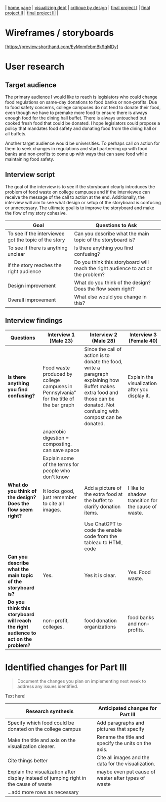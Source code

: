 | [home page](https://cmustudent.github.io/tswd-portfolio-templates/) | [visualizing debt](visualizing-government-debt) | [critique by design](critique-by-design) | [final project I](final-project-part-one) | [final project II](final-project-part-two) | [final project III](final-project-part-three) |

# Wireframes / storyboards
[https://preview.shorthand.com/EyMnmfebmBk9qMDy]

# User research 

## Target audience
The primary audience I would like to reach is legislators who could change food regulations on same-day donations to food banks or non-profits. Due to food safety concerns, college campuses do  not tend to donate their food, even though we have to premake more food to ensure there is always enough food for the dining hall buffet. There is always untouched but cooked fresh food that could be donated. I hope legislators could propose a policy that mandates food safety and donating food from the dining hall or all buffets. 

Another target audience would be universities. To perhaps call on action for them to seek changes in regulations and start partnering up with food banks and non-profits to come up with ways that can save food while maintaining food safety.

## Interview script
The goal of the interview is to see if the storyboard clearly introduces the problem of food waste on college campuses and if the interviewee can receive the message of the call to action at the end. Additionally, the interview will aim to see what design or setup of the storyboard is confusing or unnecessary. The ultimate goal is to improve the storyboard and make the flow of my story cohesive. 

| Goal | Questions to Ask |
|------|------------------|
|To see if the interviewee got the topic of the story| Can you describe what the main topic of the storyboard is? |
|To see if there is anything unclear|Is there anything you find confusing?|
|If the story reaches the right audience | Do you think this storyboard will reach the right audience to act on the problem?|
|Design improvement| What do you think of the design? Does the flow seem right?|
|Overall improvement |What else would you change in this?|

## Interview findings
| Questions               | Interview 1 (Male 23) | Interview 2 (Male 28) | Interview 3 (Female 40) |
|-------------------------|--------------------------------|-------------|-------------|
|**Is there anything you find confusing?**| Food waste produced by college campuses in Pennsylvania" for the title of the bar graph| Since the call of action is to donate the food, write a paragraph explaining how Buffet makes extra food and those can be donated. Not confusing with compost can be donated.              | Explain the visualization after you display it.            |
|                         | anaerobic digestion = composting. can save space  |             |             |
|                         | Explain some of the terms for people who don't know |             |             |
|**What do you think of the design? Does the flow seem right?**| It looks good, just remember to cite all images.         | Add a picture of the extra food at the buffet to clarify donation items.                               | I like to shadow transition for the cause of waste.             |             |
||| Use ChatGPT to code the enable code from the tableau to HTML code||
|**Can you describe what the main topic of the storyboard is?**| Yes.         | Yes it is clear.                               | Yes. Food waste.              | 
|**Do you think this storyboard will reach the right audience to act on the problem?**| non-profit, colleges.          | food donation organizations                               | food banks and non-profits.           | 


# Identified changes for Part III
> Document the changes you plan on implementing next week to address any issues identified.  

Text here!

| Research synthesis                       | Anticipated changes for Part III                                                |
|------------------------------------------|---------------------------------------------------------------------------------|
|Specify which food could be donated on the college campus| Add paragraphs and pictures that specify|
| Make the title and axis on the visualization clearer.  | Rename the title and specify the units on the axis.              |
| Cite things better                                         | Cite all images and the data for the visualization.          |
| Explain the visualization after display instead of jumping right in the cause of waste                                         | maybe even put cause of waster after types of waste                                                                      |
| ...add more rows as necessary            |                                                                                 |
